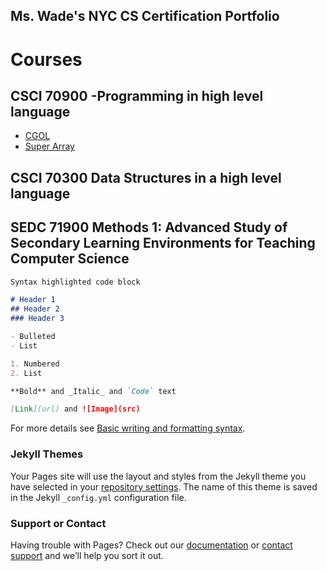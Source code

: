## Ms. Wade's NYC CS Certification Portfolio


# Courses

## CSCI 70900 -Programming in high level language
- [CGOL](https://github.com/hunter-teacher-cert/cohort-3-summer-work-awade05/blob/master/programming/3/Cgol.java)
- [Super Array](https://github.com/hunter-teacher-cert/cohort-3-summer-work-awade05/blob/master/programming/6/sa/SuperArray.java)

## CSCI 70300 Data Structures in a high level language
## SEDC 71900 Methods 1: Advanced Study of Secondary Learning Environments for Teaching Computer Science

```markdown
Syntax highlighted code block

# Header 1
## Header 2
### Header 3

- Bulleted
- List

1. Numbered
2. List

**Bold** and _Italic_ and `Code` text

[Link](url) and ![Image](src)
```

For more details see [Basic writing and formatting syntax](https://docs.github.com/en/github/writing-on-github/getting-started-with-writing-and-formatting-on-github/basic-writing-and-formatting-syntax).

### Jekyll Themes

Your Pages site will use the layout and styles from the Jekyll theme you have selected in your [repository settings](https://github.com/awade05/awade05-nycscertweb/settings/pages). The name of this theme is saved in the Jekyll `_config.yml` configuration file.

### Support or Contact

Having trouble with Pages? Check out our [documentation](https://docs.github.com/categories/github-pages-basics/) or [contact support](https://support.github.com/contact) and we’ll help you sort it out.
